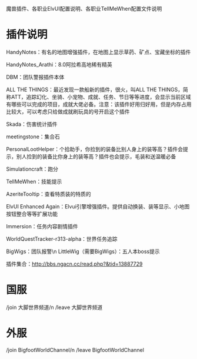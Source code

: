 魔兽插件、各职业ElvUI配置说明、各职业TellMeWhen配置文件说明


# 插件说明 
HandyNotes：有名的地图增强插件，在地图上显示草药、矿点、宝藏坐标的插件

HandyNotes_Arathi：8.0阿拉希高地稀有精英

DBM：团队警报插件本体

ALL THE THINGS：最近发现一款船新的插件，很火，叫ALL THE THINGS，简称ATT，追踪幻化、坐骑、小宠物、成就、任务、节日等等进度，会显示当前区域有哪些可以完成的项目，成就大佬必备。注意：该插件好用归好用，但是内存占用比较大，可以考虑只给做成就刷玩具的号开启这个插件

Skada：伤害统计插件

meetingstone：集合石  

PersonalLootHelper：个拾助手，你捡到的装备比别人身上的装等高？插件会提示，别人捡到的装备比你身上的装等高？插件也会提示，毛装和送温暖必备

Simulationcraft：跑分

TellMeWhen：技能提示

AzeriteTooltip：查看特质装的特质的

ElvUI Enhanced Again：Elvui引擎增强插件。提供自动换装、装等显示、小地图按钮整合等等扩展功能

Immersion：任务内容剧情插件

WorldQuestTracker-r313-alpha：世界任务追踪

BigWigs：团队报警\n
LittleWig（需要BigWigs）：五人本boss提示

插件集合：http://bbs.ngacn.cc/read.php?&tid=13887729



# 国服 
/join 大脚世界频道/n
/leave 大脚世界频道 

# 外服 
/join BigfootWorldChannel/n
/leave BigfootWorldChannel
